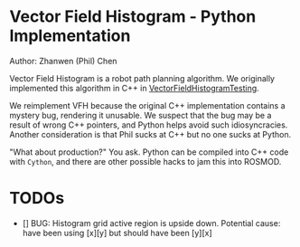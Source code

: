 # Vector Field Histogram - Python Implementation

Author: Zhanwen (Phil) Chen

Vector Field Histogram is a robot path planning algorithm. We originally
implemented this algorithm in C++ in [VectorFieldHistogramTesting](https://github.com/vanderbiltrobotics/VectorFieldHistogramTesting).

We reimplement VFH because the original C++ implementation contains a
mystery bug, rendering it unusable. We suspect that the bug may be a result
of wrong C++ pointers, and Python helps avoid such idiosyncracies. Another
consideration is that Phil sucks at C++ but no one sucks at Python.

"What about production?" You ask. Python can be compiled into C++ code with
`Cython`, and there are other possible hacks to jam this into ROSMOD.


# TODOs

- [] BUG: Histogram grid active region is upside down. Potential cause: have been using \[x\]\[y\] but should have been \[y\]\[x\]
